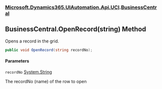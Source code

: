 ### [Microsoft.Dynamics365.UIAutomation.Api.UCI](Microsoft.Dynamics365.UIAutomation.Api.UCI.md 'Microsoft.Dynamics365.UIAutomation.Api.UCI').[BusinessCentral](BusinessCentral.md 'Microsoft.Dynamics365.UIAutomation.Api.UCI.BusinessCentral')

## BusinessCentral.OpenRecord(string) Method

Opens a record in the grid.

```csharp
public void OpenRecord(string recordNo);
```
#### Parameters

<a name='Microsoft.Dynamics365.UIAutomation.Api.UCI.BusinessCentral.OpenRecord(string).recordNo'></a>

`recordNo` [System.String](https://docs.microsoft.com/en-us/dotnet/api/System.String 'System.String')

The recordNo (name) of the row to open